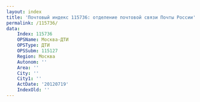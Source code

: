 ```yaml
---
layout: index
title: 'Почтовый индекс 115736: отделение почтовой связи Почты России'
permalink: /115736/
data:
    Index: 115736
    OPSName: Москва-ДТИ
    OPSType: ДТИ
    OPSSubm: 115127
    Region: Москва
    Autonom: ''
    Area: ''
    City: ''
    City1: ''
    ActDate: '20120719'
    IndexOld: ''
---
```

